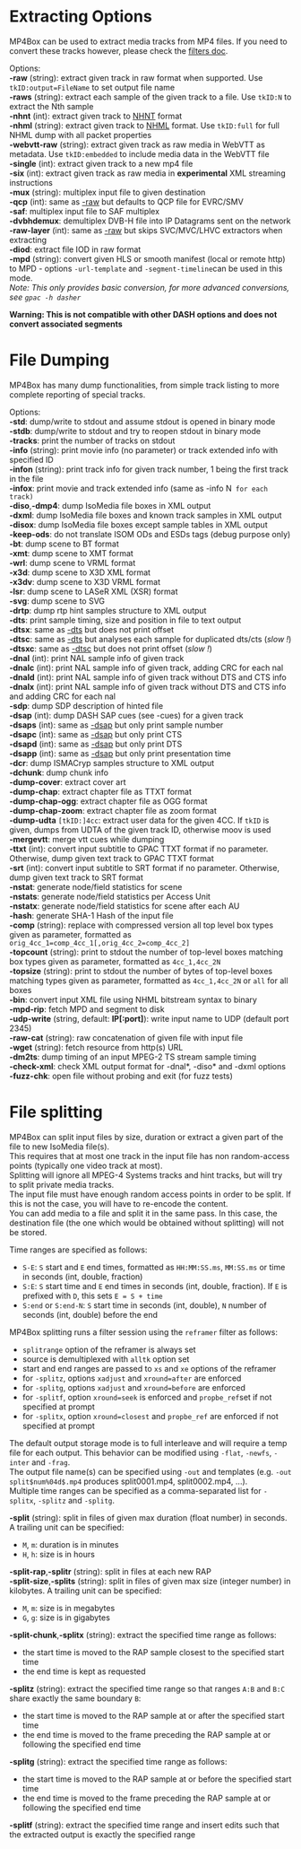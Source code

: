 <!-- automatically generated - do not edit, patch gpac/applications/mp4box/mp4box.c -->

# Extracting Options  
  
MP4Box can be used to extract media tracks from MP4 files. If you need to convert these tracks however, please check the [filters doc](Filters).  
    
Options:  
<a id="raw">__-raw__</a> (string): extract given track in raw format when supported. Use `tkID:output=FileName` to set output file name  
<a id="raws">__-raws__</a> (string): extract each sample of the given track to a file. Use `tkID:N` to extract the Nth sample  
<a id="nhnt">__-nhnt__</a> (int): extract given track to [NHNT](nhntr) format  
<a id="nhml">__-nhml__</a> (string): extract given track to [NHML](nhmlr) format. Use `tkID:full` for full NHML dump with all packet properties  
<a id="webvtt-raw">__-webvtt-raw__</a> (string): extract given track as raw media in WebVTT as metadata. Use `tkID:embedded` to include media data in the WebVTT file  
<a id="single">__-single__</a> (int): extract given track to a new mp4 file  
<a id="six">__-six__</a> (int): extract given track as raw media in __experimental__ XML streaming instructions  
<a id="mux">__-mux__</a> (string): multiplex input file to given destination  
<a id="qcp">__-qcp__</a> (int): same as [-raw](#raw) but defaults to QCP file for EVRC/SMV  
<a id="saf">__-saf__</a>:      multiplex input file to SAF multiplex  
<a id="dvbhdemux">__-dvbhdemux__</a>: demultiplex DVB-H file into IP Datagrams sent on the network  
<a id="raw-layer">__-raw-layer__</a> (int): same as [-raw](#raw) but skips SVC/MVC/LHVC extractors when extracting  
<a id="diod">__-diod__</a>:    extract file IOD in raw format  
<a id="mpd">__-mpd__</a> (string): convert given HLS or smooth manifest (local or remote http) to MPD - options `-url-template` and `-segment-timeline`can be used in this mode.    
_Note: This only provides basic conversion, for more advanced conversions, see `gpac -h dasher`_  
    

__Warning: This is not compatible with other DASH options and does not convert associated segments__  
  
  

# File Dumping  
  
    
MP4Box has many dump functionalities, from simple track listing to more complete reporting of special tracks.  
    
Options:  
<a id="std">__-std__</a>:      dump/write to stdout and assume stdout is opened in binary mode  
<a id="stdb">__-stdb__</a>:    dump/write to stdout and try to reopen stdout in binary mode  
<a id="tracks">__-tracks__</a>: print the number of tracks on stdout  
<a id="info">__-info__</a> (string): print movie info (no parameter) or track extended info with specified ID  
<a id="infon">__-infon__</a> (string): print track info for given track number, 1 being the first track in the file  
<a id="infox">__-infox__</a>:  print movie and track extended info (same as -info N` for each track)`  
<a id="diso">__-diso__</a>,__-dmp4__: dump IsoMedia file boxes in XML output  
<a id="dxml">__-dxml__</a>:    dump IsoMedia file boxes and known track samples in XML output  
<a id="disox">__-disox__</a>:  dump IsoMedia file boxes except sample tables in XML output  
<a id="keep-ods">__-keep-ods__</a>: do not translate ISOM ODs and ESDs tags (debug purpose only)  
<a id="bt">__-bt__</a>:        dump scene to BT format  
<a id="xmt">__-xmt__</a>:      dump scene to XMT format  
<a id="wrl">__-wrl__</a>:      dump scene to VRML format  
<a id="x3d">__-x3d__</a>:      dump scene to X3D XML format  
<a id="x3dv">__-x3dv__</a>:    dump scene to X3D VRML format  
<a id="lsr">__-lsr__</a>:      dump scene to LASeR XML (XSR) format  
<a id="svg">__-svg__</a>:      dump scene to SVG  
<a id="drtp">__-drtp__</a>:    dump rtp hint samples structure to XML output  
<a id="dts">__-dts__</a>:      print sample timing, size and position in file to text output  
<a id="dtsx">__-dtsx__</a>:    same as [-dts](#dts) but does not print offset  
<a id="dtsc">__-dtsc__</a>:    same as [-dts](#dts) but analyses each sample for duplicated dts/cts (_slow !_)  
<a id="dtsxc">__-dtsxc__</a>:  same as [-dtsc](#dtsc) but does not print offset (_slow !_)  
<a id="dnal">__-dnal__</a> (int): print NAL sample info of given track  
<a id="dnalc">__-dnalc__</a> (int): print NAL sample info of given track, adding CRC for each nal  
<a id="dnald">__-dnald__</a> (int): print NAL sample info of given track without DTS and CTS info  
<a id="dnalx">__-dnalx__</a> (int): print NAL sample info of given track without DTS and CTS info and adding CRC for each nal  
<a id="sdp">__-sdp__</a>:      dump SDP description of hinted file  
<a id="dsap">__-dsap__</a> (int): dump DASH SAP cues (see -cues) for a given track  
<a id="dsaps">__-dsaps__</a> (int): same as [-dsap](#dsap) but only print sample number  
<a id="dsapc">__-dsapc__</a> (int): same as [-dsap](#dsap) but only print CTS  
<a id="dsapd">__-dsapd__</a> (int): same as [-dsap](#dsap) but only print DTS  
<a id="dsapp">__-dsapp__</a> (int): same as [-dsap](#dsap) but only print presentation time  
<a id="dcr">__-dcr__</a>:      dump ISMACryp samples structure to XML output  
<a id="dchunk">__-dchunk__</a>: dump chunk info  
<a id="dump-cover">__-dump-cover__</a>: extract cover art  
<a id="dump-chap">__-dump-chap__</a>: extract chapter file as TTXT format  
<a id="dump-chap-ogg">__-dump-chap-ogg__</a>: extract chapter file as OGG format  
<a id="dump-chap-zoom">__-dump-chap-zoom__</a>: extract chapter file as zoom format  
<a id="dump-udta">__-dump-udta__</a> `[tkID:]4cc`: extract user data for the given 4CC. If `tkID` is given, dumps from UDTA of the given track ID, otherwise moov is used  
<a id="mergevtt">__-mergevtt__</a>: merge vtt cues while dumping  
<a id="ttxt">__-ttxt__</a> (int): convert input subtitle to GPAC TTXT format if no parameter. Otherwise, dump given text track to GPAC TTXT format  
<a id="srt">__-srt__</a> (int): convert input subtitle to SRT format if no parameter. Otherwise, dump given text track to SRT format  
<a id="nstat">__-nstat__</a>:  generate node/field statistics for scene  
<a id="nstats">__-nstats__</a>: generate node/field statistics per Access Unit  
<a id="nstatx">__-nstatx__</a>: generate node/field statistics for scene after each AU  
<a id="hash">__-hash__</a>:    generate SHA-1 Hash of the input file  
<a id="comp">__-comp__</a> (string): replace with compressed version all top level box types given as parameter, formatted as `orig_4cc_1=comp_4cc_1[,orig_4cc_2=comp_4cc_2]`  
<a id="topcount">__-topcount__</a> (string): print to stdout the number of top-level boxes matching box types given as parameter, formatted as `4cc_1,4cc_2N`  
<a id="topsize">__-topsize__</a> (string): print to stdout the number of bytes of top-level boxes matching types given as parameter, formatted as `4cc_1,4cc_2N` or `all` for all boxes  
<a id="bin">__-bin__</a>:      convert input XML file using NHML bitstream syntax to binary  
<a id="mpd-rip">__-mpd-rip__</a>: fetch MPD and segment to disk  
<a id="udp-write">__-udp-write__</a> (string, default: __IP[:port]__): write input name to UDP (default port 2345)  
<a id="raw-cat">__-raw-cat__</a> (string): raw concatenation of given file with input file  
<a id="wget">__-wget__</a> (string): fetch resource from http(s) URL  
<a id="dm2ts">__-dm2ts__</a>:  dump timing of an input MPEG-2 TS stream sample timing  
<a id="check-xml">__-check-xml__</a>: check XML output format for -dnal*, -diso* and -dxml options  
<a id="fuzz-chk">__-fuzz-chk__</a>: open file without probing and exit (for fuzz tests)  
    

# File splitting  
  
MP4Box can split input files by size, duration or extract a given part of the file to new IsoMedia file(s).  
This requires that at most one track in the input file has non random-access points (typically one video track at most).  
Splitting will ignore all MPEG-4 Systems tracks and hint tracks, but will try to split private media tracks.  
The input file must have enough random access points in order to be split. If this is not the case, you will have to re-encode the content.  
You can add media to a file and split it in the same pass. In this case, the destination file (the one which would be obtained without splitting) will not be stored.  
    
Time ranges are specified as follows:  
* `S-E`: `S` start and `E` end times, formatted as `HH:MM:SS.ms`, `MM:SS.ms` or time in seconds (int, double, fraction)  
* `S:E`: `S` start time and `E` end times in seconds (int, double, fraction). If `E` is prefixed with `D`, this sets `E = S + time`  
* `S:end` or `S:end-N`: `S` start time in seconds (int, double), `N` number of seconds (int, double) before the end  
    
MP4Box splitting runs a filter session using the `reframer` filter as follows:  
- `splitrange` option of the reframer is always set  
- source is demultiplexed with `alltk` option set  
- start and end ranges are passed to `xs` and `xe` options of the reframer  
- for `-splitz`, options `xadjust` and `xround=after` are enforced  
- for `-splitg`, options `xadjust` and `xround=before` are enforced  
- for `-splitf`, option `xround=seek` is enforced and `propbe_ref`set if not specified at prompt  
- for `-splitx`, option `xround=closest` and `propbe_ref` are enforced if not specified at prompt  
    
The default output storage mode is to full interleave and will require a temp file for each output. This behavior can be modified using `-flat`, `-newfs`, `-inter` and `-frag`.  
The output file name(s) can be specified using `-out` and templates (e.g. `-out split$num%04d$.mp4` produces split0001.mp4, split0002.mp4, ...).  
Multiple time ranges can be specified as a comma-separated list for `-splitx`, `-splitz` and `-splitg`.  
    
<a id="split">__-split__</a> (string): split in files of given max duration (float number) in seconds. A trailing unit can be specified:  
* `M`, `m`: duration is in minutes  
* `H`, `h`: size is in hours  
  
<a id="split-rap">__-split-rap__</a>,__-splitr__ (string): split in files at each new RAP  
<a id="split-size">__-split-size__</a>,__-splits__ (string): split in files of given max size (integer number) in kilobytes. A trailing unit can be specified:  
* `M`, `m`: size is in megabytes  
* `G`, `g`: size is in gigabytes  
  
<a id="split-chunk">__-split-chunk__</a>,__-splitx__ (string): extract the specified time range as follows:  
- the start time is moved to the RAP sample closest to the specified start time  
- the end time is kept as requested  
  
<a id="splitz">__-splitz__</a> (string): extract the specified time range so that ranges `A:B` and `B:C` share exactly the same boundary `B`:  
- the start time is moved to the RAP sample at or after the specified start time  
- the end time is moved to the frame preceding the RAP sample at or following the specified end time  
  
<a id="splitg">__-splitg__</a> (string): extract the specified time range as follows:  
- the start time is moved to the RAP sample at or before the specified start time  
- the end time is moved to the frame preceding the RAP sample at or following the specified end time  
  
<a id="splitf">__-splitf__</a> (string): extract the specified time range and insert edits such that the extracted output is exactly the specified range  
  
